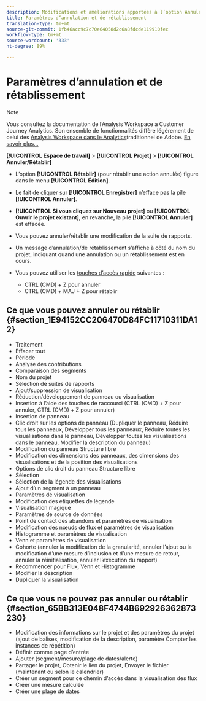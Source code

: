 ```yaml
---
description: Modifications et améliorations apportées à l’option Annuler dans l’Analysis Workspace
title: Paramètres d’annulation et de rétablissement
translation-type: tm+mt
source-git-commit: 1fb46acc9c7c70e64058d2c6a8fdcde119910fec
workflow-type: tm+mt
source-wordcount: '333'
ht-degree: 89%

---
```



# Paramètres d’annulation et de rétablissement

>[!NOTE]
>
>Vous consultez la documentation de l’Analysis Workspace à Customer Journey Analytics. Son ensemble de fonctionnalités diffère légèrement de celui des [Analysis Workspace dans le Analytics](https://docs.adobe.com/content/help/fr-FR/analytics/analyze/analysis-workspace/home.html)traditionnel de Adobe. [En savoir plus...](/help/getting-started/cja-aa.md)

**[!UICONTROL Espace de travail]** > **[!UICONTROL Projet]** > **[!UICONTROL Annuler/Rétablir]**

* L’option **[!UICONTROL Rétablir]** (pour rétablir une action annulée) figure dans le menu **[!UICONTROL Édition]**.

* Le fait de cliquer sur **[!UICONTROL Enregistrer]** n’efface pas la pile **[!UICONTROL Annuler]**.

* **[!UICONTROL Si vous cliquez sur Nouveau projet]** ou **[!UICONTROL Ouvrir le projet existant]**, en revanche, la pile **[!UICONTROL Annuler]** est effacée.

* Vous pouvez annuler/rétablir une modification de la suite de rapports.
* Un message d’annulation/de rétablissement s’affiche à côté du nom du projet, indiquant quand une annulation ou un rétablissement est en cours.
* Vous pouvez utiliser les [touches d’accès rapide](/help/analysis-workspace/build-workspace-project/fa-shortcut-keys.md) suivantes :

   * CTRL (CMD) + Z pour annuler
   * CTRL (CMD) + MAJ + Z pour rétablir

## Ce que vous pouvez annuler ou rétablir {#section_1E94152CC206470D84FC11710311DA12}

* Traitement
* Effacer tout
* Période
* Analyse des contributions
* Comparaison des segments
* Nom du projet
* Sélection de suites de rapports
* Ajout/suppression de visualisation
* Réduction/développement de panneau ou visualisation
* Insertion à l’aide des touches de raccourci (CTRL (CMD) + Z pour annuler, CTRL (CMD) + Z pour annuler)
* Insertion de panneau
* Clic droit sur les options de panneau (Dupliquer le panneau, Réduire tous les panneaux, Développer tous les panneaux, Réduire toutes les visualisations dans le panneau, Développer toutes les visualisations dans le panneau, Modifier la description du panneau)
* Modification du panneau Structure libre
* Modification des dimensions des panneaux, des dimensions des visualisations et de la position des visualisations
* Options de clic droit du panneau Structure libre
* Sélection
* Sélection de la légende des visualisations
* Ajout d’un segment à un panneau
* Paramètres de visualisation
* Modification des étiquettes de légende
* Visualisation magique
* Paramètres de source de données
* Point de contact des abandons et paramètres de visualisation
* Modification des nœuds de flux et paramètres de visualisation
* Histogramme et paramètres de visualisation
* Venn et paramètres de visualisation
* Cohorte (annuler la modification de la granularité, annuler l’ajout ou la modification d’une mesure d’inclusion et d’une mesure de retour, annuler la réinitialisation, annuler l’exécution du rapport)
* Recommencer pour Flux, Venn et Histogramme
* Modifier la description
* Dupliquer la visualisation

## Ce que vous ne pouvez pas annuler ou rétablir {#section_65BB313E048F4744B692926362873230}

* Modification des informations sur le projet et des paramètres du projet (ajout de balises, modification de la description, paramètre Compter les instances de répétition)
* Définir comme page d’entrée
* Ajouter (segment/mesure/plage de dates/alerte)
* Partager le projet, Obtenir le lien du projet, Envoyer le fichier (maintenant ou selon le calendrier)
* Créer un segment pour ce chemin d’accès dans la visualisation des flux
* Créer une mesure calculée
* Créer une plage de dates


